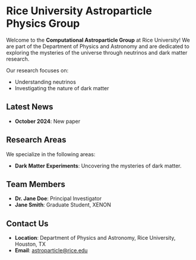# Rice University Astroparticle Physics Group

Welcome to the **Computational Astroparticle Group** at Rice University! We are part of the Department of Physics and Astronomy and are dedicated to exploring the mysteries of the universe through neutrinos and dark matter research.

Our research focuses on:
- Understanding neutrinos
- Investigating the nature of dark matter

## Latest News
- **October 2024**: New paper

## Research Areas
We specialize in the following areas:
- **Dark Matter Experiments**: Uncovering the mysteries of dark matter.

## Team Members
- **Dr. Jane Doe**: Principal Investigator
- **Jane Smith**: Graduate Student, XENON

## Contact Us
- **Location**: Department of Physics and Astronomy, Rice University, Houston, TX
- **Email**: astroparticle@rice.edu
